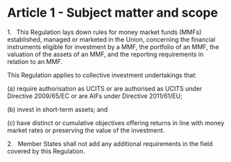 # Article 1 - Subject matter and scope


1.   This Regulation lays down rules for money market funds (MMFs) established, managed or marketed in the Union, concerning the financial instruments eligible for investment by a MMF, the portfolio of an MMF, the valuation of the assets of an MMF, and the reporting requirements in relation to an MMF.

This Regulation applies to collective investment undertakings that:

(a) require authorisation as UCITS or are authorised as UCITS under Directive 2009/65/EC or are AIFs under Directive 2011/61/EU;

(b) invest in short-term assets; and

(c) have distinct or cumulative objectives offering returns in line with money market rates or preserving the value of the investment.

2.   Member States shall not add any additional requirements in the field covered by this Regulation.
